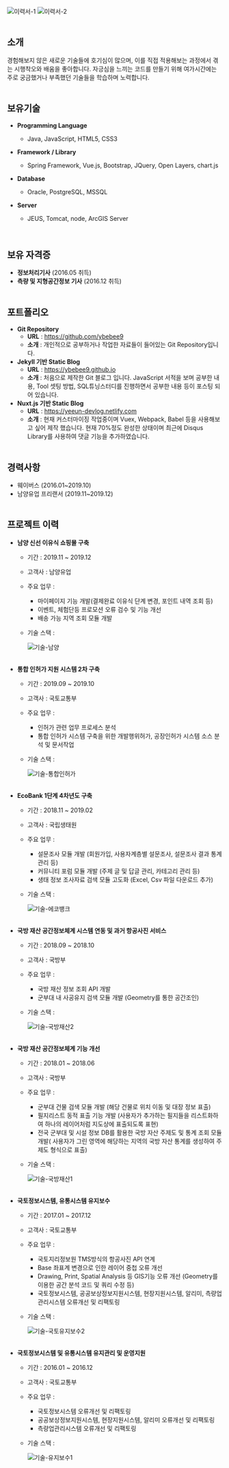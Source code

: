 ![이력서-1](https://user-images.githubusercontent.com/48410197/76704531-fbd4e480-671c-11ea-894d-4d2675fe2939.PNG)
![이력서-2](https://user-images.githubusercontent.com/48410197/76704532-fd061180-671c-11ea-9c09-734f188c0c08.PNG)
<br>
<br>

## 소개

경험해보지 않은 새로운 기술들에 호기심이 많으며, 이를 직접 적용해보는 과정에서 겪는 시행착오와 배움을 좋아합니다. 자긍심을 느끼는 코드를 만들기 위해 여가시간에는 주로 궁금했거나 부족했던 기술들을 학습하며 노력합니다.
<br>
<br>

## 보유기술

- **Programming Language**
  - Java, JavaScript, HTML5, CSS3

- **Framework / Library**
  - Spring Framework, Vue.js, Bootstrap, JQuery, Open Layers, chart.js

- **Database**
  - Oracle, PostgreSQL, MSSQL

- **Server**
  - JEUS, Tomcat, node, ArcGIS Server
<br>

## 보유 자격증

- **정보처리기사** (2016.05 취득)
- **측량 및 지형공간정보 기사** (2016.12 취득)
  <br>
  <br>

## 포트폴리오

- **Git Repository**
  - **URL** : https://github.com/ybebee9
  - **소개** : 개인적으로 공부하거나 작업한 자료들이 들어있는 Git Repository입니다.
- **Jekyll 기반 Static Blog**
  - **URL** : https://ybebee9.github.io
  - **소개** : 처음으로 제작한 Git 블로그 입니다. JavaScript 서적을 보며 공부한 내용, Tool 셋팅 방법, SQL튜닝스터디를 진행하면서 공부한 내용 등이 포스팅 되어 있습니다.
- **Nuxt.js 기반 Static Blog**
  - **URL** : https://yeeun-devlog.netlify.com
  - **소개** : 현재 커스터마이징 작업중이며 Vuex, Webpack, Babel 등을 사용해보고 싶어 제작 했습니다. 현재 70%정도 완성한 상태이며 최근에 Disqus Library를 사용하여 댓글 기능을 추가하였습니다.
    <br>
    <br>

## 경력사항

- 웨이버스 (2016.01~2019.10)
- 남양유업 프리랜서 (2019.11~2019.12)
  <br>
  <br>

## 프로젝트 이력

- **남양 신선 이유식 쇼핑몰 구축**

  - 기간 : 2019.11 ~ 2019.12

  - 고객사 : 남양유업

  - 주요 업무 :

    - 마이페이지 기능 개발(결제완료 이유식 단계 변경, 포인트 내역 조회 등)
    - 이벤트, 체험단등 프로모션 오류 검수 및 기능 개선
    - 배송 가능 지역 조회 모듈 개발

  - 기술 스택 :

     ![기술-남양](https://user-images.githubusercontent.com/48410197/76703957-09886b00-6719-11ea-8811-5099007ec3af.PNG)
    <br>
    <br>

- **통합 인허가 지원 시스템 2차 구축**

  - 기간 : 2019.09 ~ 2019.10

  - 고객사 : 국토교통부

  - 주요 업무 :

    - 인허가 관련 업무 프로세스 분석
    - 통합 인허가 시스템 구축을 위한 개발행위허가, 공장인허가 시스템 소스 분석 및 문서작업

  - 기술 스택 :

     ![기술-통합인허가](https://user-images.githubusercontent.com/48410197/76703963-0e4d1f00-6719-11ea-8963-339fbeeb0fd1.PNG)
    <br>
    <br>

- **EcoBank 1단계 4차년도 구축**

  - 기간 : 2018.11 ~ 2019.02

  - 고객사 : 국립생태원

  - 주요 업무 : 

    - 설문조사 모듈 개발 (회원가입, 사용자계층별 설문조사, 설문조사 결과 통계 관리 등)
    - 커뮤니티 포럼 모듈 개발 (주제 글 및 답글 관리, 카테고리 관리 등)
    - 생태 정보 조사자료 검색 모듈 고도화 (Excel, Csv 파일 다운로드 추가)

  - 기술 스택 :

     ![기술-에코뱅크](https://user-images.githubusercontent.com/48410197/76703982-376daf80-6719-11ea-9b50-008cbbbad524.PNG)
    <br>
    <br>

- **국방 재산 공간정보체계 시스템 연동 및 과거 항공사진 서비스**

  - 기간 : 2018.09 ~ 2018.10

  - 고객사 : 국방부

  - 주요 업무 :

    - 국방 재산 정보 조회 API 개발
    - 군부대 내 사공유지 검색 모듈 개발 (Geometry를 통한 공간조인)

  - 기술 스택 :

     ![기술-국방재산2](https://user-images.githubusercontent.com/48410197/76703988-405e8100-6719-11ea-9439-da406cfe878b.PNG)
    <br>
    <br>

- **국방 재산 공간정보체계 기능 개선**

  - 기간 : 2018.01 ~ 2018.06

  - 고객사 : 국방부

  - 주요 업무 :

    - 군부대 건물 검색 모듈 개발 (해당 건물로 위치 이동 및 대장 정보 표출)
    - 필지리스트 동적 표출 기능 개발 (사용자가 추가하는 필지들을 리스트화하여 하나의 레이어처럼 지도상에 표출되도록 표현)
    - 전국 군부대 및 시설 정보 DB를 활용한 국방 자산 주제도 및 통계 조회 모듈 개발( 사용자가 그린 영역에 해당하는 지역의 국방 자산 통계를 생성하여 주제도 형식으로 표출)

  - 기술 스택 :

     ![기술-국방재산1](https://user-images.githubusercontent.com/48410197/76703990-42284480-6719-11ea-96d2-147a44239cbb.PNG)
    <br>
    <br>

- **국토정보시스템, 유통시스템 유지보수**

  - 기간 : 2017.01 ~ 2017.12

  - 고객사 : 국토교통부

  - 주요 업무 :

    - 국토지리정보원 TMS방식의 항공사진 API 연계
    - Base 좌표계 변경으로 인한 레이어 중첩 오류 개선
    - Drawing, Print, Spatial Analysis 등 GIS기능 오류 개선 (Geometry를 이용한 공간 분석 코드 및 쿼리 수정 등)
    - 국토정보시스템, 공공보상정보지원시스템, 현장지원시스템, 알리미, 측량업관리시스템 오류개선 및 리팩토링

  - 기술 스택 :

     ![기술-국토유지보수2](https://user-images.githubusercontent.com/48410197/76703995-494f5280-6719-11ea-8ef7-238b006746d7.PNG)
    <br>
    <br>

- **국토정보시스템 및 유통시스템 유지관리 및 운영지원**

  - 기간 : 2016.01 ~ 2016.12

  - 고객사 : 국토교통부

  - 주요 업무 :

    - 국토정보시스템 오류개선 및 리팩토링
    - 공공보상정보지원시스템, 현장지원시스템, 알리미 오류개선 및 리팩토링
    - 측량업관리시스템 오류개선 및 리팩토링

  - 기술 스택 :

     ![기술-유지보수1](https://user-images.githubusercontent.com/48410197/76704000-4ce2d980-6719-11ea-9a06-9284ec0dce51.PNG)
